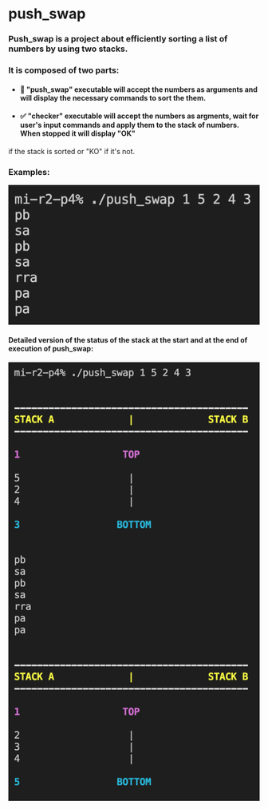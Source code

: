 # push_swap

### Push_swap is a project about efficiently sorting a list of numbers by using two stacks.

### It is composed of two parts:
- #### 📶 "push_swap" executable will accept the numbers as arguments and will display the necessary commands to sort the them.
- #### ✅ "checker" executable will accept the numbers as argments, wait for user's input commands and apply them to the stack of numbers. When stopped it will display "OK"
if the stack is sorted or "KO" if it's not.

### Examples:
![](images/push_swap_usual.png)
#### Detailed version of the status of the stack at the start and at the end of execution of push_swap:
![](images/push_swap_detailed.png)
